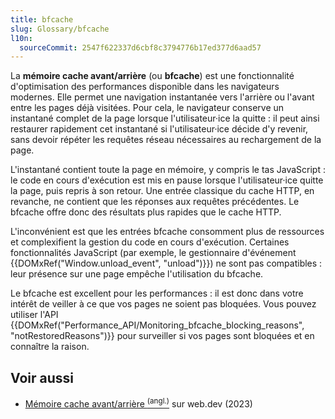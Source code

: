 ```yaml
---
title: bfcache
slug: Glossary/bfcache
l10n:
  sourceCommit: 2547f622337d6cbf8c3794776b17ed377d6aad57
---
```


La **mémoire cache avant/arrière** (ou **bfcache**) est une fonctionnalité d'optimisation des performances disponible dans les navigateurs modernes. Elle permet une navigation instantanée vers l'arrière ou l'avant entre les pages déjà visitées. Pour cela, le navigateur conserve un instantané complet de la page lorsque l'utilisateur·ice la quitte&nbsp;: il peut ainsi restaurer rapidement cet instantané si l'utilisateur·ice décide d'y revenir, sans devoir répéter les requêtes réseau nécessaires au rechargement de la page.

L'instantané contient toute la page en mémoire, y compris le tas JavaScript&nbsp;: le code en cours d'exécution est mis en pause lorsque l'utilisateur·ice quitte la page, puis repris à son retour. Une entrée classique du cache HTTP, en revanche, ne contient que les réponses aux requêtes précédentes. Le bfcache offre donc des résultats plus rapides que le cache HTTP.

L'inconvénient est que les entrées bfcache consomment plus de ressources et complexifient la gestion du code en cours d'exécution. Certaines fonctionnalités JavaScript (par exemple, le gestionnaire d'événement {{DOMxRef("Window.unload_event", "unload")}}) ne sont pas compatibles&nbsp;: leur présence sur une page empêche l'utilisation du bfcache.

Le bfcache est excellent pour les performances&nbsp;: il est donc dans votre intérêt de veiller à ce que vos pages ne soient pas bloquées. Vous pouvez utiliser l'API {{DOMxRef("Performance_API/Monitoring_bfcache_blocking_reasons", "notRestoredReasons")}} pour surveiller si vos pages sont bloquées et en connaître la raison.

## Voir aussi

- [Mémoire cache avant/arrière <sup>(angl.)</sup>](https://web.dev/articles/bfcache) sur web.dev (2023)
